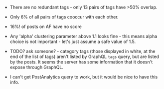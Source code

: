 - There are no redundant tags - only 13 pairs of tags have >50% overlap.
- Only 6% of all pairs of tags cooccur with each other.
- 16%! of posts on AF have no score

- Any 'alpha' clustering parameter above 1.1 looks fine - this means alpha choice is not important - let's just assume a safe value of 1.5.

- TODO? ask someone? - category tags (those displayed in white, at the end of the list of tags) aren't listed by GraphQL `tags` query, but are listed by the posts. It seems the server has some information that it doesn't expose through GraphQL.
- I can't get PostAnalytics query to work, but it would be nice to have this info.